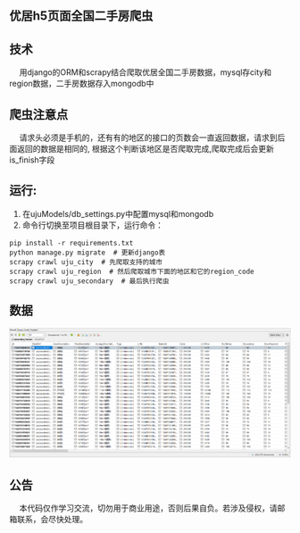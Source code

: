 ## 优居h5页面全国二手房爬虫
## 技术
&emsp; 用django的ORM和scrapy结合爬取优居全国二手房数据，mysql存city和region数据，二手房数据存入mongodb中
## 爬虫注意点
&emsp; 请求头必须是手机的，还有有的地区的接口的页数会一直返回数据，请求到后面返回的数据是相同的, 根据这个判断该地区是否爬取完成,爬取完成后会更新is_finish字段
## 运行:
1. 在ujuModels/db_settings.py中配置mysql和mongodb
2. 命令行切换至项目根目录下，运行命令：
```
pip install -r requirements.txt
python manage.py migrate  # 更新django表
scrapy crawl uju_city  # 先爬取支持的城市
scrapy crawl uju_region  # 然后爬取城市下面的地区和它的region_code
scrapy crawl uju_secondary  # 最后执行爬虫
```
## 数据
![uju](images/uju.png)
## 公告
&emsp; 本代码仅作学习交流，切勿用于商业用途，否则后果自负。若涉及侵权，请邮箱联系，会尽快处理。